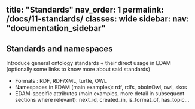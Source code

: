title: "Standards"
nav_order: 1
permalink: /docs/11-standards/
classes: wide
sidebar:
  nav: "documentation_sidebar"
---

## Standards and namespaces

Introduce general ontology standards + their direct usage in EDAM (optionally some links to know more about said standards)

* Formats : RDF, RDF/XML, turtle, OWL
* Namespaces in EDAM (main examples): rdf, rdfs, oboInOwl, owl, skos 
* EDAM-specific attributes (main examples, more detail in subsequent sections where relevant): next_id, created_in, is_format_of, has_topic...
